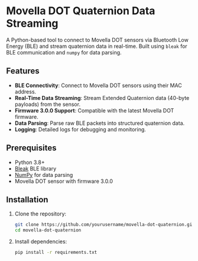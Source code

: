 # Movella DOT Quaternion Data Streaming

A Python-based tool to connect to Movella DOT sensors via Bluetooth Low Energy (BLE) and stream quaternion data in real-time. Built using `bleak` for BLE communication and `numpy` for data parsing.

## Features

- **BLE Connectivity**: Connect to Movella DOT sensors using their MAC address.
- **Real-Time Data Streaming**: Stream Extended Quaternion data (40-byte payloads) from the sensor.
- **Firmware 3.0.0 Support**: Compatible with the latest Movella DOT firmware.
- **Data Parsing**: Parse raw BLE packets into structured quaternion data.
- **Logging**: Detailed logs for debugging and monitoring.

## Prerequisites

- Python 3.8+
- [Bleak](https://github.com/hbldh/bleak) BLE library
- [NumPy](https://numpy.org/) for data parsing
- Movella DOT sensor with firmware 3.0.0

## Installation

1. Clone the repository:
   ```bash
   git clone https://github.com/yourusername/movella-dot-quaternion.git
   cd movella-dot-quaternion

2. Install dependencies:
   ```bash
   pip install -r requirements.txt
